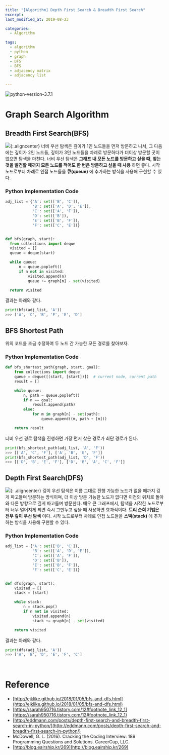 ```yaml
---
title: "[Algorithm] Depth First Search & Breadth First Search"
excerpt:
last_modified_at: 2019-08-23

categories:
  - Algorithm

tags:
  - algorithm
  - python
  - graph
  - DFS
  - BFS
  - adjacency matrix
  - adjacency list

---
```

![python-version-3.7.1](https://img.shields.io/badge/python-v3.7.1-blue.svg)

# Graph Search Algorithm

## Breadth First Search(BFS)
![](https://i.imgur.com/MFIkTZc.gif){:.aligncenter}
너비 우선 탐색은 깊이가 1인 노드들을 먼저 방문하고 나서, 그 다음에는 깊이가 2인 노드들, 깊이가 3인 노드들을 차례로 방문하다가 더이상 방문할 곳이 없으면 탐색을 마친다. 너비 우선 탐색은 **그래프 내 모든 노드를 방문하고 싶을 때, 찾는 것을 발견할 때까지 모든 노드를 적어도 한 번은 방문하고 싶을 때 사용** 하면 좋다. 시작 노드로부터 차례로 인접 노드들을 **큐(queue)** 에 추가하는 방식을 사용해 구현할 수 있다.


### Python Implementation Code
```python
adj_list = {'A': set(['B', 'C']),
            'B': set(['A', 'D', 'E']),
            'C': set(['A', 'F']),
            'D': set(['B']),
            'E': set(['B', 'F']),
            'F': set(['C', 'E'])}


def bfs(graph, start):
  from collections import deque
  visited = []
  queue = deque(start)

  while queue:
      n = queue.popleft()
      if n not in visited:
          visited.append(n)
          queue += graph[n] - set(visited)

  return visited
```

결과는 아래와 같다.

```python
print(bfs(adj_list, 'A'))
>>> ['A', 'C', 'B', 'F', 'E', 'D']
```

## BFS Shortest Path
위의 코드를 조금 수정하여 두 노드 간 가능한 모든 경로를 찾아보자.

### Python Implementation Code
```python
def bfs_shortest_path(graph, start, goal):
    from collections import deque
    queue = deque([(start, [start])])  # current node, current path
    result = []

    while queue:
        n, path = queue.popleft()
        if n == goal:
            result.append(path)
        else:
            for m in graph[n] - set(path):
                queue.append((m, path + [m]))

    return result
```
너비 우선 경로 탐색을 진행하면 가장 먼저 찾은 경로가 최단 경로가 된다.
```python
print(bfs_shortest_path(adj_list, 'A', 'F'))
>>> [['A', 'C', 'F'], ['A', 'B', 'E', 'F']]
print(bfs_shortest_path(adj_list, 'D', 'F'))
>>> [['D', 'B', 'E', 'F'], ['D', 'B', 'A', 'C', 'F']]
```

## Depth First Search(DFS)
![](https://i.imgur.com/1iO16lM.gif){: .aligncenter}
깊이 우선 탐색은 이름 그대로 진행 가능한 노드가 없을 때까지 깊게 파고들며 방문하는 방식이며, 더 이상 방문 가능한 노드가 없다면 이전의 위치로 돌아와 다른 방향으로 깊게 파고들며 방문한다. 매우 큰 그래프에서, 탐색을 시작한 노드로부터 너무 멀어지게 되면 즉시 그만두고 싶을 때 사용하면 효과적이다. **트리 순회 기법은 전부 깊이 우선 탐색** 이다. 시작 노드로부터 차례로 인접 노드들을 **스택(stack)** 에 추가하는 방식을 사용해 구현할 수 있다.

### Python Implementation Code

```python
adj_list = {'A': set(['B', 'C']),
            'B': set(['A', 'D', 'E']),
            'C': set(['A', 'F']),
            'D': set(['B']),
            'E': set(['B', 'F']),
            'F': set(['C', 'E'])}


def dfs(graph, start):
    visited = []
    stack = [start]

    while stack:
        n = stack.pop()
        if n not in visited:
            visited.append(n)
            stack += graph[n] - set(visited)

    return visited
```

결과는 아래와 같다.

```python
print(dfs(adj_list, 'A'))
>>> ['A', 'B', 'D', 'E', 'F', 'C']
```
<br>

# Reference
 - [http://ejklike.github.io/2018/01/05/bfs-and-dfs.html](http://ejklike.github.io/2018/01/05/bfs-and-dfs.html)
 - [https://sarah950716.tistory.com/12#footnote_link_12_1](https://sarah950716.tistory.com/12#footnote_link_12_1)
 - [http://eddmann.com/posts/depth-first-search-and-breadth-first-search-in-python/](http://eddmann.com/posts/depth-first-search-and-breadth-first-search-in-python/)
 - McDowell, G. L. (2016). Cracking the Coding Interview: 189 Programming Questions and Solutions. CareerCup, LLC.
 - [http://blog.eairship.kr/269﻿](http://blog.eairship.kr/269﻿)
